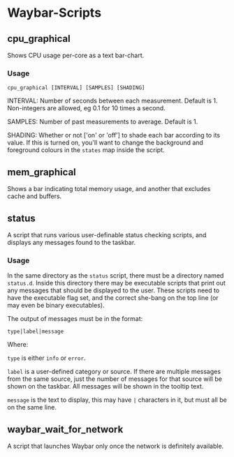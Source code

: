 # Waybar-Scripts

## cpu_graphical

Shows CPU usage per-core as a text bar-chart.

### Usage

`cpu_graphical [INTERVAL] [SAMPLES] [SHADING]`

INTERVAL: Number of seconds between each measurement. Default is 1. Non-integers are allowed, eg 0.1 for 10 times a second.

 SAMPLES: Number of past measurements to average. Default is 1.

 SHADING: Whether or not ['on' or 'off'] to shade each bar according to its value. If this is turned on, you'll want to change the background and foreground colours in the `states` map inside the script.


## mem_graphical

Shows a bar indicating total memory usage, and another that excludes cache and buffers.


## status

A script that runs various user-definable status checking scripts, and displays any messages found to the taskbar.

### Usage

In the same directory as the `status` script, there must be a directory named `status.d`. Inside this directory there may be executable scripts that print out any messages that should be displayed to the user. These scripts need to have the executable flag set, and the correct she-bang on the top line (or may even be binary executables).

The output of messages must be in the format:

`type|label|message`

Where:

`type` is either `info` or `error`.

`label` is a user-defined category or source. If there are multiple messages from the same source, just the number of messages for that source will be shown on the taskbar. All messages will be shown in the tooltip text.

`message` is the text to display, this may have `|` characters in it, but must all be on the same line.


## waybar_wait_for_network

A script that launches Waybar only once the network is definitely available.
